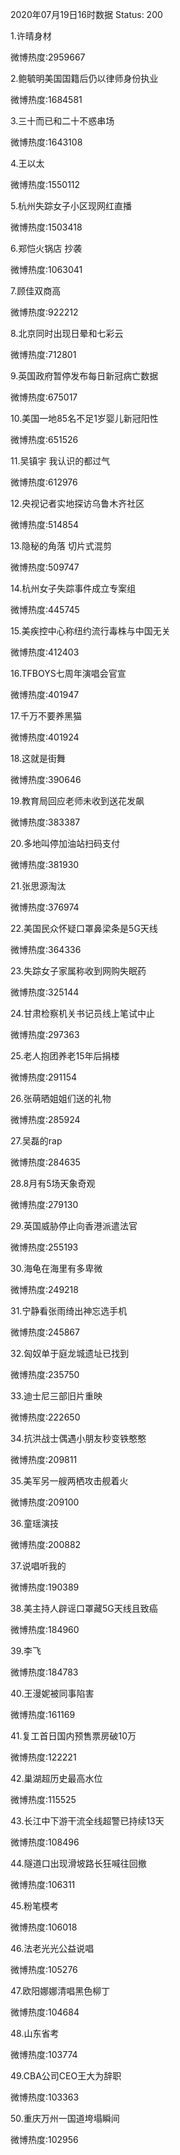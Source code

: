 2020年07月19日16时数据
Status: 200

1.许晴身材

微博热度:2959667

2.鲍毓明美国国籍后仍以律师身份执业

微博热度:1684581

3.三十而已和二十不惑串场

微博热度:1643108

4.王以太

微博热度:1550112

5.杭州失踪女子小区现网红直播

微博热度:1503418

6.郑恺火锅店 抄袭

微博热度:1063041

7.顾佳双商高

微博热度:922212

8.北京同时出现日晕和七彩云

微博热度:712801

9.英国政府暂停发布每日新冠病亡数据

微博热度:675017

10.美国一地85名不足1岁婴儿新冠阳性

微博热度:651526

11.吴镇宇 我认识的都过气

微博热度:612976

12.央视记者实地探访乌鲁木齐社区

微博热度:514854

13.隐秘的角落 切片式混剪

微博热度:509747

14.杭州女子失踪事件成立专案组

微博热度:445745

15.美疾控中心称纽约流行毒株与中国无关

微博热度:412403

16.TFBOYS七周年演唱会官宣

微博热度:401947

17.千万不要养黑猫

微博热度:401924

18.这就是街舞

微博热度:390646

19.教育局回应老师未收到送花发飙

微博热度:383387

20.多地叫停加油站扫码支付

微博热度:381930

21.张思源淘汰

微博热度:376974

22.美国民众怀疑口罩鼻梁条是5G天线

微博热度:364336

23.失踪女子家属称收到网购失眠药

微博热度:325144

24.甘肃检察机关书记员线上笔试中止

微博热度:297363

25.老人抱团养老15年后捐楼

微博热度:291154

26.张萌晒姐姐们送的礼物

微博热度:285924

27.吴磊的rap

微博热度:284635

28.8月有5场天象奇观

微博热度:279130

29.英国威胁停止向香港派遣法官

微博热度:255193

30.海龟在海里有多卑微

微博热度:249218

31.宁静看张雨绮出神忘选手机

微博热度:245867

32.匈奴单于庭龙城遗址已找到

微博热度:235750

33.迪士尼三部旧片重映

微博热度:222650

34.抗洪战士偶遇小朋友秒变铁憨憨

微博热度:209811

35.美军另一艘两栖攻击舰着火

微博热度:209100

36.童瑶演技

微博热度:200882

37.说唱听我的

微博热度:190389

38.美主持人辟谣口罩藏5G天线且致癌

微博热度:184960

39.李飞

微博热度:184783

40.王漫妮被同事陷害

微博热度:161169

41.复工首日国内预售票房破10万

微博热度:122221

42.巢湖超历史最高水位

微博热度:115525

43.长江中下游干流全线超警已持续13天

微博热度:108496

44.隧道口出现滑坡路长狂喊往回撤

微博热度:106311

45.粉笔模考

微博热度:106018

46.法老光光公益说唱

微博热度:105276

47.欧阳娜娜清唱黑色柳丁

微博热度:104684

48.山东省考

微博热度:103774

49.CBA公司CEO王大为辞职

微博热度:103363

50.重庆万州一国道垮塌瞬间

微博热度:102956


